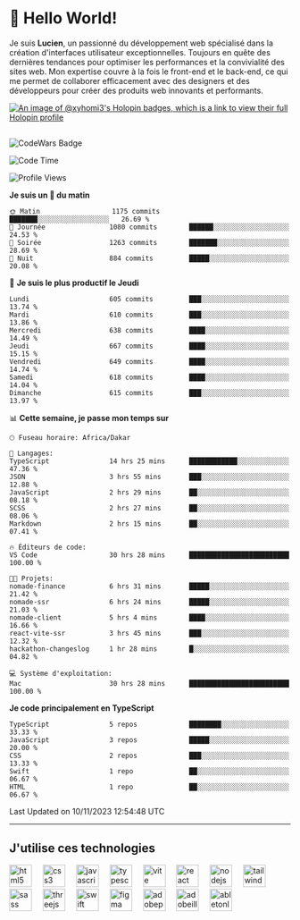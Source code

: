 # 👋 Hello World!

Je suis **Lucien**, un passionné du développement web spécialisé dans la création d'interfaces utilisateur exceptionnelles. Toujours en quête des dernières tendances pour optimiser les performances et la convivialité des sites web. Mon expertise couvre à la fois le front-end et le back-end, ce qui me permet de collaborer efficacement avec des designers et des développeurs pour créer des produits web innovants et performants.

[![An image of @xyhomi3's Holopin badges, which is a link to view their full Holopin profile](https://holopin.me/xyhomi3)](https://holopin.io/@xyhomi3)

##

![CodeWars Badge](https://www.codewars.com/users/xyhomi3/badges/small)

<!--START_SECTION:waka-->
![Code Time](http://img.shields.io/badge/Code%20Time-211%20hrs%2045%20mins-blue)

![Profile Views](http://img.shields.io/badge/Vues%20du%20profil-21-blue)

**Je suis un 🐤 du matin** 

```text
🌞 Matin                  1175 commits        ███████░░░░░░░░░░░░░░░░░░   26.69 % 
🌆 Journée                1080 commits        ██████░░░░░░░░░░░░░░░░░░░   24.53 % 
🌃 Soirée                 1263 commits        ███████░░░░░░░░░░░░░░░░░░   28.69 % 
🌙 Nuit                   884 commits         █████░░░░░░░░░░░░░░░░░░░░   20.08 % 
```
📅 **Je suis le plus productif le Jeudi** 

```text
Lundi                    605 commits         ███░░░░░░░░░░░░░░░░░░░░░░   13.74 % 
Mardi                    610 commits         ███░░░░░░░░░░░░░░░░░░░░░░   13.86 % 
Mercredi                 638 commits         ████░░░░░░░░░░░░░░░░░░░░░   14.49 % 
Jeudi                    667 commits         ████░░░░░░░░░░░░░░░░░░░░░   15.15 % 
Vendredi                 649 commits         ████░░░░░░░░░░░░░░░░░░░░░   14.74 % 
Samedi                   618 commits         ████░░░░░░░░░░░░░░░░░░░░░   14.04 % 
Dimanche                 615 commits         ███░░░░░░░░░░░░░░░░░░░░░░   13.97 % 
```


📊 **Cette semaine, je passe mon temps sur** 

```text
🕑︎ Fuseau horaire: Africa/Dakar

💬 Langages: 
TypeScript               14 hrs 25 mins      ████████████░░░░░░░░░░░░░   47.36 % 
JSON                     3 hrs 55 mins       ███░░░░░░░░░░░░░░░░░░░░░░   12.88 % 
JavaScript               2 hrs 29 mins       ██░░░░░░░░░░░░░░░░░░░░░░░   08.18 % 
SCSS                     2 hrs 27 mins       ██░░░░░░░░░░░░░░░░░░░░░░░   08.06 % 
Markdown                 2 hrs 15 mins       ██░░░░░░░░░░░░░░░░░░░░░░░   07.41 % 

🔥 Éditeurs de code: 
VS Code                  30 hrs 28 mins      █████████████████████████   100.00 % 

🐱‍💻 Projets: 
nomade-finance           6 hrs 31 mins       █████░░░░░░░░░░░░░░░░░░░░   21.42 % 
nomade-ssr               6 hrs 24 mins       █████░░░░░░░░░░░░░░░░░░░░   21.03 % 
nomade-client            5 hrs 4 mins        ████░░░░░░░░░░░░░░░░░░░░░   16.66 % 
react-vite-ssr           3 hrs 45 mins       ███░░░░░░░░░░░░░░░░░░░░░░   12.32 % 
hackathon-changeslog     1 hr 28 mins        █░░░░░░░░░░░░░░░░░░░░░░░░   04.82 % 

💻 Système d'exploitation: 
Mac                      30 hrs 28 mins      █████████████████████████   100.00 % 
```

**Je code principalement en TypeScript** 

```text
TypeScript               5 repos             ████████░░░░░░░░░░░░░░░░░   33.33 % 
JavaScript               3 repos             █████░░░░░░░░░░░░░░░░░░░░   20.00 % 
CSS                      2 repos             ███░░░░░░░░░░░░░░░░░░░░░░   13.33 % 
Swift                    1 repo              ██░░░░░░░░░░░░░░░░░░░░░░░   06.67 % 
HTML                     1 repo              ██░░░░░░░░░░░░░░░░░░░░░░░   06.67 % 
```




 Last Updated on 10/11/2023 12:54:48 UTC
<!--END_SECTION:waka-->
---

## J'utilise ces technologies

<div align="left">
  <img src="https://skillicons.dev/icons?i=html" height="40" alt="html5 logo"  />
  <img width="12" />
  <img src="https://skillicons.dev/icons?i=css" height="40" alt="css3 logo"  />
  <img width="12" />
  <img src="https://skillicons.dev/icons?i=js" height="40" alt="javascript logo"  />
  <img width="12" />
  <img src="https://skillicons.dev/icons?i=ts" height="40" alt="typescript logo"  />
  <img width="12" />
  <img src="https://skillicons.dev/icons?i=vite" height="40" alt="vite logo"  />
  <img width="12" />
  <img src="https://skillicons.dev/icons?i=react" height="40" alt="react logo"  />
  <img width="12" />
  <img src="https://cdn.jsdelivr.net/gh/devicons/devicon/icons/nodejs/nodejs-original.svg" height="40" alt="nodejs logo"  />
  <img width="12" />
  <img src="https://skillicons.dev/icons?i=tailwind" height="40" alt="tailwindcss logo"  />
  <img width="12" />
  <img src="https://skillicons.dev/icons?i=sass" height="40" alt="sass logo"  />
  <img width="12" />
  <img src="https://skillicons.dev/icons?i=threejs" height="40" alt="threejs logo"  />
  <img width="12" />
  <img src="https://skillicons.dev/icons?i=swift" height="40" alt="swift logo"  />
  <img width="12" />
  <img src="https://skillicons.dev/icons?i=figma" height="40" alt="figma logo"  />
  <img width="12" />
  <img src="https://skillicons.dev/icons?i=ps" height="40" alt="adobephotoshop logo"  />
  <img width="12" />
  <img src="https://skillicons.dev/icons?i=ai" height="40" alt="adobeillustrator logo"  />
  <img width="12" />
  <img src="https://skillicons.dev/icons?i=ableton" height="40" alt="abletonlive logo"  />
</div>



